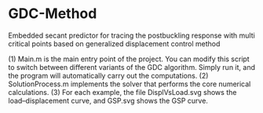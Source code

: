 # GDC-Method
Embedded secant predictor for tracing the postbuckling response with multi critical points based on generalized displacement control method

(1) Main.m is the main entry point of the project. You can modify this script to switch between different variants of the GDC algorithm. Simply run it, and the program will automatically carry out the computations.
(2) SolutionProcess.m implements the solver that performs the core numerical calculations.
(3) For each example, the file DisplVsLoad.svg shows the load–displacement curve, and GSP.svg shows the GSP curve.
